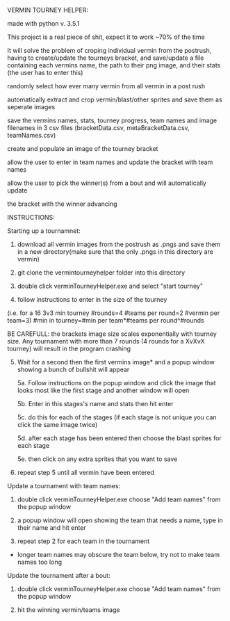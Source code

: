 VERMIN TOURNEY HELPER:

made with python v. 3.5.1

This project is a real piece of shit, expect it to work ~70% of the time

It will
solve the problem of croping individual vermin from the postrush, having to create/update the tourneys bracket, and save/update a file containing each vermins name, the path to their png image, and their stats (the user has to enter this)

randomly select how ever many vermin from all vermin in a post rush

automatically extract and crop vermin/blast/other sprites and save them as seperate images

save the vermins names, stats, tourney progress, team names and image filenames in 3 csv files (bracketData.csv, metaBracketData.csv, teamNames.csv)

create and populate an image of the tourney bracket   

allow the user to enter in team names and update the bracket with team names

allow the user to pick the winner(s) from a bout and will automatically update 

the bracket with the winner advancing

INSTRUCTIONS:


Starting up a tournamnet:

1. download all vermin images from the postrush as .pngs and save them in a new directory(make sure that the only .pngs in this directory are vermin)

2. git clone the vermintourneyhelper folder into this directory

3. double click verminTourneyHelper.exe and select "start tourney"

4. follow instructions to enter in the size of the tourney 

(i.e. for a 16 3v3 min tourney 
	#rounds=4
	#teams per round=2
	#vermin per team=3)
 #min in tourney=#min per team*#teams per round^#rounds

BE CAREFULL: the brackets image size scales exponentially with tourney size. Any tournament with more than 7 rounds (4 rounds for a XvXvX tourney) will result in the program crashing

5. Wait for a second then the first vermins image* and a popup window showing a bunch of bullshit will appear

	5a. Follow instructions on the popup window and click the image that looks most like the first stage and another window will open

	5b. Enter in this stages's name and stats then hit enter

	5c. do this for each of the stages (if each stage is not unique you can click the same image twice)

	5d. after each stage has been entered then choose the blast sprites for each stage

	5e. then click on any extra sprites that you want to save

6. repeat step 5 until all vermin have been entered

Update a tournament with team names:

1. double click verminTourneyHelper.exe choose "Add team names" from the popup window

2. a popup window will open showing the team that needs a name, type in their name and hit enter

3. repeat step 2 for each team in the tournament

* longer team names may obscure the team below, try not to make team names too long

Update the tournament after a bout:

1. double click verminTourneyHelper.exe choose "Add team names" from the popup window

2. hit the winning vermin/teams image
